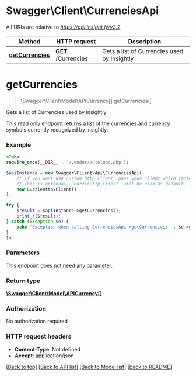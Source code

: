 # Swagger\Client\CurrenciesApi

All URIs are relative to *https://api.insight.ly/v2.2*

Method | HTTP request | Description
------------- | ------------- | -------------
[**getCurrencies**](CurrenciesApi.md#getCurrencies) | **GET** /Currencies | Gets a list of Currencies used by Insightly


# **getCurrencies**
> \Swagger\Client\Model\APICurrency[] getCurrencies()

Gets a list of Currencies used by Insightly

This read only endpoint returns a list of the currencies and currency symbols currently recognized by Insightly.

### Example
```php
<?php
require_once(__DIR__ . '/vendor/autoload.php');

$apiInstance = new Swagger\Client\Api\CurrenciesApi(
    // If you want use custom http client, pass your client which implements `GuzzleHttp\ClientInterface`.
    // This is optional, `GuzzleHttp\Client` will be used as default.
    new GuzzleHttp\Client()
);

try {
    $result = $apiInstance->getCurrencies();
    print_r($result);
} catch (Exception $e) {
    echo 'Exception when calling CurrenciesApi->getCurrencies: ', $e->getMessage(), PHP_EOL;
}
?>
```

### Parameters
This endpoint does not need any parameter.

### Return type

[**\Swagger\Client\Model\APICurrency[]**](../Model/APICurrency.md)

### Authorization

No authorization required

### HTTP request headers

 - **Content-Type**: Not defined
 - **Accept**: application/json

[[Back to top]](#) [[Back to API list]](../../README.md#documentation-for-api-endpoints) [[Back to Model list]](../../README.md#documentation-for-models) [[Back to README]](../../README.md)

